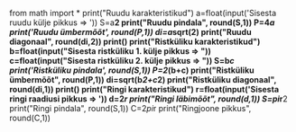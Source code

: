 from math import *
print("Ruudu karakteristikud")
a=float(input('Sisesta ruudu külje pikkus => '))
S=a**2
print("Ruudu pindala", round(S,1))
P=4*a
print('Ruudu ümbermõõt', round(P,1))
di=a*sqrt(2)
print("Ruudu diagonaal", round(di,2))
print()
print("Ristküliku karakteristikud")
b=float(input("Sisesta ristküliku 1. külje pikkus => "))
c=float(input("Sisesta ristküliku 2. külje pikkus => "))
S=b*c
print('Ristküliku pindala', round(S,1))
P=2*(b+c)
print("Ristküliku ümbermõõt", round(P,1))
di=sqrt(b*2+c*2)
print("Ristküliku diagonaal", round(di,1))
print()
print("Ringi karakteristikud")
r=float(input('Sisesta ringi raadiusi pikkus => '))
d=2*r
print("Ringi läbimõõt", round(d,1))
S=pi*r**2
print("Ringi pindala", round(S,1))
C=2*pi*r
print("Ringjoone pikkus", round(C,1))
